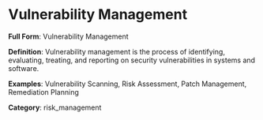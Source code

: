 # Vulnerability Management

**Full Form**: Vulnerability Management

**Definition**: Vulnerability management is the process of identifying, evaluating, treating, and reporting on security vulnerabilities in systems and software.

**Examples**: Vulnerability Scanning, Risk Assessment, Patch Management, Remediation Planning

**Category**: risk_management
